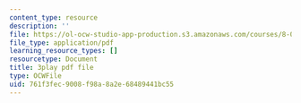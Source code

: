 ```yaml
---
content_type: resource
description: ''
file: https://ol-ocw-studio-app-production.s3.amazonaws.com/courses/8-01sc-classical-mechanics-fall-2016/761f3fec9008f98a8a2e68489441bc55_TvdmaZR6m8Q.pdf
file_type: application/pdf
learning_resource_types: []
resourcetype: Document
title: 3play pdf file
type: OCWFile
uid: 761f3fec-9008-f98a-8a2e-68489441bc55
---
```


